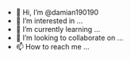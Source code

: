 - 👋 Hi, I’m @damian190190
- 👀 I’m interested in ...
- 🌱 I’m currently learning ...
- 💞️ I’m looking to collaborate on ...
- 📫 How to reach me ...

<!---
damian190190/damian190190 is a ✨ special ✨ repository because its `README.md` (this file) appears on your GitHub profile.
You can click the Preview link to take a look at your changes.
-->

